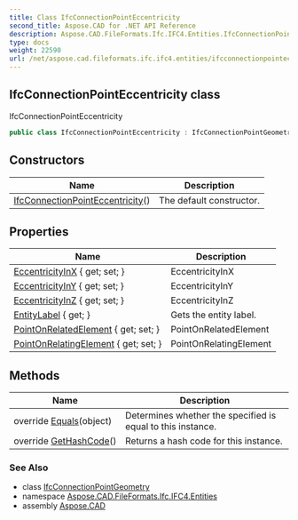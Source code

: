 ```yaml
---
title: Class IfcConnectionPointEccentricity
second_title: Aspose.CAD for .NET API Reference
description: Aspose.CAD.FileFormats.Ifc.IFC4.Entities.IfcConnectionPointEccentricity class. IfcConnectionPointEccentricity
type: docs
weight: 22590
url: /net/aspose.cad.fileformats.ifc.ifc4.entities/ifcconnectionpointeccentricity/
---
```

## IfcConnectionPointEccentricity class

IfcConnectionPointEccentricity

```csharp
public class IfcConnectionPointEccentricity : IfcConnectionPointGeometry
```

## Constructors

| Name | Description |
| --- | --- |
| [IfcConnectionPointEccentricity](ifcconnectionpointeccentricity/)() | The default constructor. |

## Properties

| Name | Description |
| --- | --- |
| [EccentricityInX](../../aspose.cad.fileformats.ifc.ifc4.entities/ifcconnectionpointeccentricity/eccentricityinx/) { get; set; } | EccentricityInX |
| [EccentricityInY](../../aspose.cad.fileformats.ifc.ifc4.entities/ifcconnectionpointeccentricity/eccentricityiny/) { get; set; } | EccentricityInY |
| [EccentricityInZ](../../aspose.cad.fileformats.ifc.ifc4.entities/ifcconnectionpointeccentricity/eccentricityinz/) { get; set; } | EccentricityInZ |
| [EntityLabel](../../aspose.cad.fileformats.ifc/ifcentity/entitylabel/) { get; } | Gets the entity label. |
| [PointOnRelatedElement](../../aspose.cad.fileformats.ifc.ifc4.entities/ifcconnectionpointgeometry/pointonrelatedelement/) { get; set; } | PointOnRelatedElement |
| [PointOnRelatingElement](../../aspose.cad.fileformats.ifc.ifc4.entities/ifcconnectionpointgeometry/pointonrelatingelement/) { get; set; } | PointOnRelatingElement |

## Methods

| Name | Description |
| --- | --- |
| override [Equals](../../aspose.cad.fileformats.ifc/ifcentity/equals/)(object) | Determines whether the specified is equal to this instance. |
| override [GetHashCode](../../aspose.cad.fileformats.ifc/ifcentity/gethashcode/)() | Returns a hash code for this instance. |

### See Also

* class [IfcConnectionPointGeometry](../ifcconnectionpointgeometry/)
* namespace [Aspose.CAD.FileFormats.Ifc.IFC4.Entities](../../aspose.cad.fileformats.ifc.ifc4.entities/)
* assembly [Aspose.CAD](../../)


